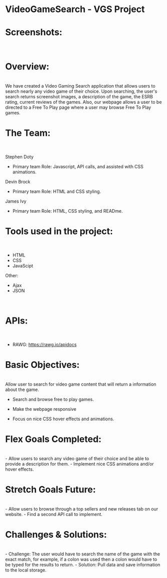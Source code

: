 # VideoGameSearch - VGS Project

# Screenshots:
 
<br>


# Overview:
<br>
We have created a Video Gaming Search application that allows users to search nearly any video game of their choice. Upon searching, the user's search returns screenshot images, a description of the game, the ESRB rating, current reviews of the games. Also, our webpage allows a user to be directed to a Free To Play page where a user may browse Free To Play games.  



# The Team:
<br>

Stephen Doty

- Primary team Role: Javascript, API calls, and assisted with CSS animations. 

Devin Brock

- Primary team Role: HTML and CSS styling.


James Ivy

- Primary team Role: HTML, CSS styling, and READme. 


# Tools used in the project:
<br>

- HTML
- CSS
- JavaScipt

Other:
- Ajax
- JSON

<br>



# APIs:
<br>

- RAWG: https://rawg.io/apidocs



# Basic Objectives:
<br>
Allow user to search for video game content that will return a information about the game.

- Search and browse free to play games.

- Make the webpage responsive

- Focus on nice CSS hover effects and animations.



# Flex Goals Completed:
<br>
- Allow users to search any video game of their choice and be able to provide a description for them. 
- Implement nice CSS animations and/or hover effects.


# Stretch Goals Future:
<br>
- Allow users to browse through a top sellers and new releases tab on our website. 
- Find a second API call to implement.


# Challenges & Solutions:
<br>
- Challenge: The user would have to search the name of the game with the exact match, for example, if a colon was used then a colon would have to be typed  for the results to return. 
- Solution: Pull data and save information to the local storage. 
